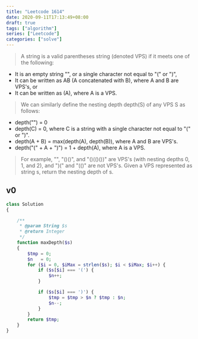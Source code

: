 ```yaml
---
title: "Leetcode 1614"
date: 2020-09-11T17:13:49+08:00
draft: true
tags: ["algorithm"]
series: ["Leetcode"]
categories: ["solve"]
---
```


>A string is a valid parentheses string (denoted VPS) if it meets one of the following:

* It is an empty string "", or a single character not equal to "(" or ")",
* It can be written as AB (A concatenated with B), where A and B are VPS's, or
* It can be written as (A), where A is a VPS.

>We can similarly define the nesting depth depth(S) of any VPS S as follows:
* depth("") = 0
* depth(C) = 0, where C is a string with a single character not equal to "(" or ")".
* depth(A + B) = max(depth(A), depth(B)), where A and B are VPS's.
* depth("(" + A + ")") = 1 + depth(A), where A is a VPS.

>For example, "", "()()", and "()(()())" are VPS's (with nesting depths 0, 1, and 2), and ")(" and "(()" are not VPS's.
>Given a VPS represented as string s, return the nesting depth of s.


## v0

```php
class Solution
{

    /**
     * @param String $s
     * @return Integer
     */
    function maxDepth($s)
    {
        $tmp = 0;
        $n   = 0;
        for ($i = 0, $iMax = strlen($s); $i < $iMax; $i++) {
            if ($s[$i] === '(') {
                $n++;
            }

            if ($s[$i] === ')') {
                $tmp = $tmp > $n ? $tmp : $n;
                $n--;
            }
        }
        return $tmp;
    }
}
```
